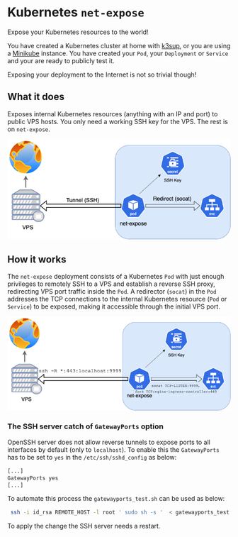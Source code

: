 # Kubernetes `net-expose`
Expose your Kubernetes resources to the world!

You have created a Kubernetes cluster at home with [k3sup](https://github.com/alexellis/k3sup), or you are using a [Minikube](https://kubernetes.io/docs/tasks/tools/install-minikube/) instance. You have created your `Pod`, your `Deployment` or `Service` and your are ready to publicly test it.

Exposing your deployment to the Internet is not so trivial though!

## What it does
Exposes internal Kubernetes resources (anything with an IP and port) to public VPS hosts.
You only need a working SSH key for the VPS. The rest is on `net-expose`.

![generic-schematic](https://github.com/operatorequals/k8s-net-expose/raw/documentation/assets/net-expose-schematic.png)

## How it works

The `net-expose` deployment consists of a Kubernetes `Pod` with just enough privileges to remotely SSH to a VPS and establish a 
reverse SSH proxy, redirecting VPS port traffic inside the `Pod`. A redirector (`socat`) in the `Pod` addresses the TCP connections to the 
internal Kubernetes resource (`Pod` or `Service`) to be exposed, making it accessible through the initial VPS port.

![generic-schematic-deep](https://github.com/operatorequals/k8s-net-expose/raw/documentation/assets/net-expose-schematic-deep.png)


### The SSH server catch of `GatewayPorts` option

OpenSSH server does not allow reverse tunnels to expose ports to all interfaces by default (only to `localhost`). To enable this
the `GatewayPorts` has to be set to `yes` in the `/etc/ssh/sshd_config` as below:
```
[...]
GatewayPorts yes
[...]
```

 To automate this process the `gatewayports_test.sh` can be used as below:
```bash
 ssh -i id_rsa REMOTE_HOST -l root ' sudo sh -s '  < gatewayports_test.sh
 ```

 To apply the change the SSH server needs a restart.